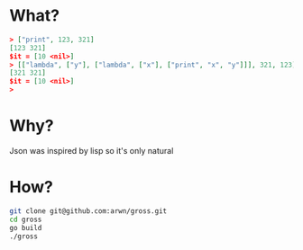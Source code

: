 # What?
```json
> ["print", 123, 321]
[123 321]
$it = [10 <nil>]
> [["lambda", ["y"], ["lambda", ["x"], ["print", "x", "y"]]], 321, 123]
[321 321]
$it = [10 <nil>]
> 
```

# Why?
Json was inspired by lisp so it's only natural

# How?
```bash
git clone git@github.com:arwn/gross.git
cd gross
go build
./gross
```
